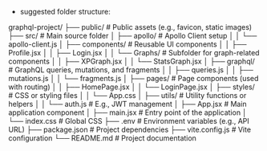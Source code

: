 - suggested folder structure:

graphql-project/
├── public/                # Public assets (e.g., favicon, static images)
├── src/                   # Main source folder
│   ├── apollo/            # Apollo Client setup
│   │   └── apollo-client.js
│   ├── components/        # Reusable UI components
│   │   ├── Profile.jsx
│   │   ├── Login.jsx
│   │   └── Graphs/        # Subfolder for graph-related components
│   │       ├── XPGraph.jsx
│   │       └── StatsGraph.jsx
│   ├── graphql/           # GraphQL queries, mutations, and fragments
│   │   ├── queries.js
│   │   ├── mutations.js
│   │   └── fragments.js
│   ├── pages/             # Page components (used with routing)
│   │   ├── HomePage.jsx
│   │   └── LoginPage.jsx
│   ├── styles/            # CSS or styling files
│   │   └── App.css
│   ├── utils/             # Utility functions or helpers
│   │   └── auth.js        # E.g., JWT management
│   ├── App.jsx            # Main application component
│   ├── main.jsx           # Entry point of the application
│   └── index.css          # Global CSS
├── .env                   # Environment variables (e.g., API URL)
├── package.json           # Project dependencies
├── vite.config.js         # Vite configuration
└── README.md              # Project documentation
